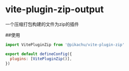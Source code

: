 # vite-plugin-zip-output
一个压缩打包构建的文件为zip的插件

##使用
```js
import VitePluginZip from '@pikachu/vite-plugin-zip'

export default defineConfig({
  plugins: [VitePluginZip()],
})
```